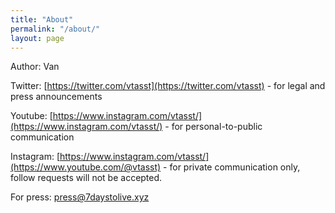 ```yaml
---
title: "About"
permalink: "/about/"
layout: page
---
```


Author: Van

Twitter: [https://twitter.com/vtasst](https://twitter.com/vtasst) - for legal and press announcements

Youtube: [https://www.instagram.com/vtasst/](https://www.instagram.com/vtasst/) - for personal-to-public communication

Instagram: [https://www.instagram.com/vtasst/](https://www.youtube.com/@vtasst) - for private communication only, follow requests will not be accepted.
 
For press: [press@7daystolive.xyz](mailto:press@7daystolive.xyz)